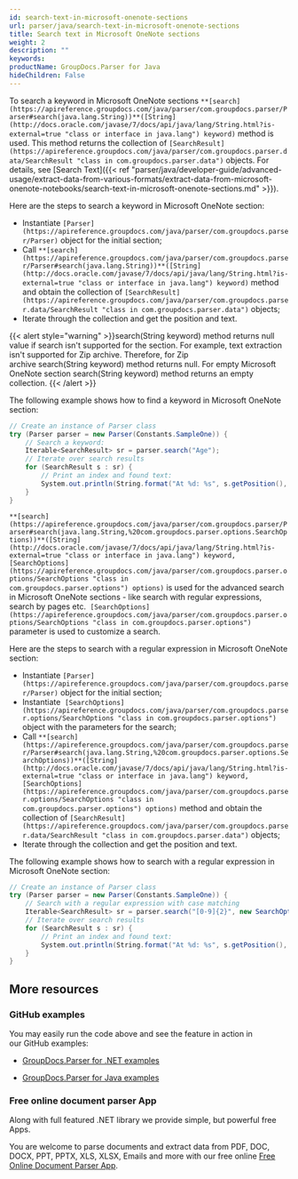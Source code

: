 ```yaml
---
id: search-text-in-microsoft-onenote-sections
url: parser/java/search-text-in-microsoft-onenote-sections
title: Search text in Microsoft OneNote sections
weight: 2
description: ""
keywords: 
productName: GroupDocs.Parser for Java
hideChildren: False
---
```

To search a keyword in Microsoft OneNote sections `**[search](https://apireference.groupdocs.com/java/parser/com.groupdocs.parser/Parser#search(java.lang.String))**([String](http://docs.oracle.com/javase/7/docs/api/java/lang/String.html?is-external=true "class or interface in java.lang") keyword)` method is used. This method returns the collection of `[SearchResult](https://apireference.groupdocs.com/java/parser/com.groupdocs.parser.data/SearchResult "class in com.groupdocs.parser.data")` objects. For details, see [Search Text]({{< ref "parser/java/developer-guide/advanced-usage/extract-data-from-various-formats/extract-data-from-microsoft-onenote-notebooks/search-text-in-microsoft-onenote-sections.md" >}}).

Here are the steps to search a keyword in Microsoft OneNote section:

*   Instantiate `[Parser](https://apireference.groupdocs.com/java/parser/com.groupdocs.parser/Parser)` object for the initial section;
*   Call `**[search](https://apireference.groupdocs.com/java/parser/com.groupdocs.parser/Parser#search(java.lang.String))**([String](http://docs.oracle.com/javase/7/docs/api/java/lang/String.html?is-external=true "class or interface in java.lang") keyword)` method and obtain the collection of `[SearchResult](https://apireference.groupdocs.com/java/parser/com.groupdocs.parser.data/SearchResult "class in com.groupdocs.parser.data")` objects;
*   Iterate through the collection and get the position and text.

{{< alert style="warning" >}}search(String keyword) method returns null value if search isn't supported for the section. For example, text extraction isn't supported for Zip archive. Therefore, for Zip archive search(String keyword) method returns null. For empty Microsoft OneNote section search(String keyword) method returns an empty collection. {{< /alert >}}

The following example shows how to find a keyword in Microsoft OneNote section:

```csharp
// Create an instance of Parser class
try (Parser parser = new Parser(Constants.SampleOne)) {
    // Search a keyword:
    Iterable<SearchResult> sr = parser.search("Age");
    // Iterate over search results
    for (SearchResult s : sr) {
        // Print an index and found text:
        System.out.println(String.format("At %d: %s", s.getPosition(), s.getText()));
    }
}
```

`**[search](https://apireference.groupdocs.com/java/parser/com.groupdocs.parser/Parser#search(java.lang.String,%20com.groupdocs.parser.options.SearchOptions))**([String](http://docs.oracle.com/javase/7/docs/api/java/lang/String.html?is-external=true "class or interface in java.lang") keyword, [SearchOptions](https://apireference.groupdocs.com/java/parser/com.groupdocs.parser.options/SearchOptions "class in com.groupdocs.parser.options") options)` is used for the advanced search in Microsoft OneNote sections - like search with regular expressions, search by pages etc.  `[SearchOptions](https://apireference.groupdocs.com/java/parser/com.groupdocs.parser.options/SearchOptions "class in com.groupdocs.parser.options")` parameter is used to customize a search.

Here are the steps to search with a regular expression in Microsoft OneNote section:

*   Instantiate `[Parser](https://apireference.groupdocs.com/java/parser/com.groupdocs.parser/Parser)` object for the initial section;
*   Instantiate  `[SearchOptions](https://apireference.groupdocs.com/java/parser/com.groupdocs.parser.options/SearchOptions "class in com.groupdocs.parser.options")` object with the parameters for the search;
*   Call `**[search](https://apireference.groupdocs.com/java/parser/com.groupdocs.parser/Parser#search(java.lang.String,%20com.groupdocs.parser.options.SearchOptions))**([String](http://docs.oracle.com/javase/7/docs/api/java/lang/String.html?is-external=true "class or interface in java.lang") keyword, [SearchOptions](https://apireference.groupdocs.com/java/parser/com.groupdocs.parser.options/SearchOptions "class in com.groupdocs.parser.options") options)` method and obtain the collection of `[SearchResult](https://apireference.groupdocs.com/java/parser/com.groupdocs.parser.data/SearchResult "class in com.groupdocs.parser.data")` objects;
*   Iterate through the collection and get the position and text.

The following example shows how to search with a regular expression in Microsoft OneNote section:

```csharp
// Create an instance of Parser class
try (Parser parser = new Parser(Constants.SampleOne)) {
    // Search with a regular expression with case matching
    Iterable<SearchResult> sr = parser.search("[0-9]{2}", new SearchOptions(true, false, true));
    // Iterate over search results
    for (SearchResult s : sr) {
        // Print an index and found text:
        System.out.println(String.format("At %d: %s", s.getPosition(), s.getText()));
    }
}

```

## More resources

### GitHub examples

You may easily run the code above and see the feature in action in our GitHub examples:

*   [GroupDocs.Parser for .NET examples](https://github.com/groupdocs-parser/GroupDocs.Parser-for-.NET)
    
*   [GroupDocs.Parser for Java examples](https://github.com/groupdocs-parser/GroupDocs.Parser-for-Java)
    

### Free online document parser App

Along with full featured .NET library we provide simple, but powerful free Apps.

You are welcome to parse documents and extract data from PDF, DOC, DOCX, PPT, PPTX, XLS, XLSX, Emails and more with our free online [Free Online Document Parser App](https://products.groupdocs.app/parser).

